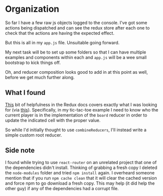 ---
---
# Organization

So far I have a few raw js objects logged to the console.  I've got some actions being dispatched and can see the redux store after each one to check that the actions are having the expected effect.

But this is all in my `app.js` file.  Unsuitable going forward.

My next task will be to set up some folders so that I can have multiple examples and components within each and `app.js` will be a wee small bootstrap to kick things off.

Oh, and reducer composition looks good to add in at this point as well, before we get much further along.

## What I found

[This](http://redux.js.org/docs/recipes/reducers/BeyondCombineReducers.html#sharing-data-between-slice-reducers) bit of helpfulness in the Redux docs covers exactly what I was looking for (via [this](https://github.com/reactjs/redux/issues/749)).  Specifically, in my tic-tac-toe example I need to know who the current player is in the implementation of the `board` reducer in order to update the indicated cell with the proper value.

So while I'd initially thought to use `combineReducers`, I'll instead write a simple custom root reducer.

## Side note

I found while trying to use `react-router` on an unrelated project that one of the dependencies didn't install.  Thinking of grabbing a fresh copy I deleted the `node-modules` folder and tried `npm install` again.  I overheard someone mention that if you run `npm cache clean` that it will clear the cached version and force npm to go download a fresh copy.  This may help (it did help the other guy) if any of the dependencies had a corrupt file.
